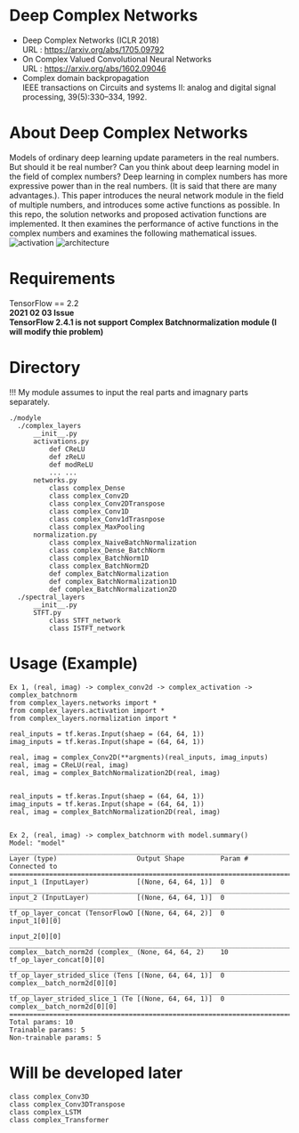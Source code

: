 # Deep Complex Networks  
- Deep Complex Networks (ICLR 2018)  
  URL : https://arxiv.org/abs/1705.09792  
- On Complex Valued Convolutional Neural Networks  
  URL : https://arxiv.org/abs/1602.09046  
- Complex domain backpropagation  
  IEEE transactions on Circuits and systems II: analog and digital signal processing, 39(5):330–334, 1992.  
# About Deep Complex Networks
Models of ordinary deep learning update parameters in the real numbers. But should it be real number? Can you think about deep learning model in the field of complex numbers? Deep learning in complex numbers has more expressive power than in the real numbers. (It is said that there are many advantages.). This paper introduces the neural network module in the field of multiple numbers, and introduces some active functions as possible. In this repo, the solution networks and proposed activation functions are implemented. It then examines the performance of active functions in the complex numbers and examines the following mathematical issues.  
![activation](https://github.com/Doyosae/Deep_Complex_Networks/blob/master/sample/activation.png)
![architecture](https://github.com/Doyosae/Deep_Complex_Networks/blob/master/sample/architecture.png)
# Requirements  
TensorFlow == 2.2  
**2021 02 03 Issue  
TensorFlow 2.4.1 is not support Complex Batchnormalization module  (I will modify thie problem)**  
# Directory  
!!!  My module assumes to input the real parts and imagnary parts separately.  
```
./modyle
  ./complex_layers
      __init__.py
      activations.py
          def CReLU
          def zReLU
          def modReLU
          ... ...
      networks.py
          class complex_Dense
          class complex_Conv2D
          class conplex_Conv2DTranspose
          class complex_Conv1D
          class complex_Conv1dTrasnpose
          class complex_MaxPooling
      normalization.py
          class complex_NaiveBatchNormalization
          class complex_Dense_BatchNorm
          class complex_BatchNorm1D
          class complex_BatchNorm2D
          def complex_BatchNormalization
          def complex_BatchNormalization1D
          def complex_BatchNormalization2D
  ./spectral_layers
      __init__.py
      STFT.py
          class STFT_network
          class ISTFT_network
```
# Usage (Example)
```
Ex 1, (real, imag) -> complex_conv2d -> complex_activation -> complex_batchnorm
from complex_layers.networks import *
from complex_layers.activation import *
from complex_layers.normalization import *

real_inputs = tf.keras.Input(shaep = (64, 64, 1))
imag_inputs = tf.keras.Input(shape = (64, 64, 1))

real, imag = complex_Conv2D(**argments)(real_inputs, imag_inputs)
real, imag = CReLU(real, imag)
real, imag = complex_BatchNormalization2D(real, imag)


real_inputs = tf.keras.Input(shaep = (64, 64, 1))
imag_inputs = tf.keras.Input(shape = (64, 64, 1))
real, imag = complex_BatchNormalization2D(real, imag)


Ex 2, (real, imag) -> complex_batchnorm with model.summary()
Model: "model"
__________________________________________________________________________________________________
Layer (type)                    Output Shape         Param #     Connected to
==================================================================================================
input_1 (InputLayer)            [(None, 64, 64, 1)]  0
__________________________________________________________________________________________________
input_2 (InputLayer)            [(None, 64, 64, 1)]  0
__________________________________________________________________________________________________
tf_op_layer_concat (TensorFlowO [(None, 64, 64, 2)]  0           input_1[0][0]
                                                                 input_2[0][0]
__________________________________________________________________________________________________
complex__batch_norm2d (complex_ (None, 64, 64, 2)    10          tf_op_layer_concat[0][0]
__________________________________________________________________________________________________
tf_op_layer_strided_slice (Tens [(None, 64, 64, 1)]  0           complex__batch_norm2d[0][0]
__________________________________________________________________________________________________
tf_op_layer_strided_slice_1 (Te [(None, 64, 64, 1)]  0           complex__batch_norm2d[0][0]
==================================================================================================
Total params: 10
Trainable params: 5
Non-trainable params: 5
```
# Will be developed later  
```
class complex_Conv3D
class complex_Conv3DTranspose
class complex_LSTM
class complex_Transformer
```
